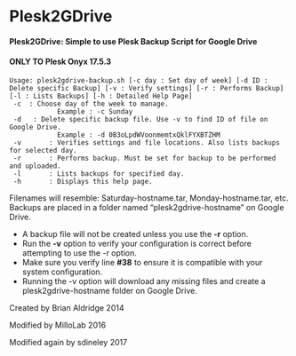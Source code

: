# Plesk2GDrive
#### Plesk2GDrive: Simple to use Plesk Backup Script for Google Drive
#### ONLY TO Plesk Onyx 17.5.3

```
Usage: plesk2gdrive-backup.sh [-c day : Set day of week] [-d ID : Delete specific Backup] [-v : Verify settings] [-r : Performs Backup] [-l : Lists Backups] [-h : Detailed Help Page]
 -c  : Choose day of the week to manage.
            Example : -c Sunday
 -d   : Delete specific backup file. Use -v to find ID of file on Google Drive.
            Example : -d 0B3oLpdWVoonmemtxQklFYXBTZHM
 -v       : Verifies settings and file locations. Also lists backups for selected day.
 -r       : Performs backup. Must be set for backup to be performed and uploaded.
 -l       : Lists backups for specified day.
 -h       : Displays this help page.
```

Filenames will resemble: Saturday-hostname.tar, Monday-hostname.tar, etc.
Backups are placed in a folder named “plesk2gdrive-hostname” on Google Drive.

- A backup file will not be created unless you use the **-r** option.
- Run the **-v** option to verify your configuration is correct before attempting to use the -r option.
- Make sure you verify line **#38** to ensure it is compatible with your system configuration. 
- Running the -v option will download any missing files and create a plesk2gdrive-hostname folder on Google Drive.


Created by Brian Aldridge 2014

Modified by MilloLab 2016

Modified again by sdineley 2017
